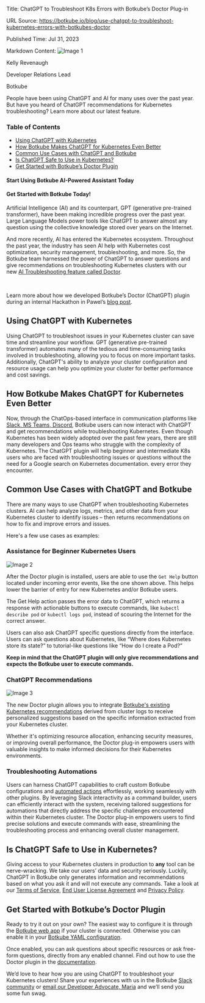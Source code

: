Title: ChatGPT to Troubleshoot K8s Errors with Botkube’s Doctor Plug-in

URL Source: https://botkube.io/blog/use-chatgpt-to-troubleshoot-kubernetes-errors-with-botkubes-doctor

Published Time: Jul 31, 2023

Markdown Content:
![Image 1](https://cdn.prod.website-files.com/634fabb21508d6c9db9bc46f/636df3fb36b4e60920a3b1b2_hPLC9itV8zp-raGDFmvOZMfn2hV8RFcl237qzT8Wa1g.jpeg)

Kelly Revenaugh

Developer Relations Lead

Botkube

People have been using ChatGPT and AI for many uses over the past year. But have you heard of ChatGPT recommendations for Kubernetes troubleshooting? Learn more about our latest feature.

### Table of Contents

*   [Using ChatGPT with Kubernetes](#using-chatgpt-with-kubernetes)
*   [How Botkube Makes ChatGPT for Kubernetes Even Better](#how-botkube-makes-chatgpt-for-kubernetes-even-better)
*   [Common Use Cases with ChatGPT and Botkube](#common-use-cases-with-chatgpt-and-botkube)
*   [Is ChatGPT Safe to Use in Kubernetes?](#is-chatgpt-safe-to-use-in-kubernetes-)
*   [Get Started with Botkube’s Doctor Plugin](#get-started-with-botkube-s-doctor-plugin)

#### Start Using Botkube AI-Powered Assistant Today

#### Get Started with Botkube Today!

Artificial Intelligence (AI) and its counterpart, GPT (generative pre-trained transformer), have been making incredible progress over the past year. Large Language Models power tools like ChatGPT to answer almost any question using the collective knowledge stored over years on the Internet.

And more recently, AI has entered the Kubernetes ecosystem. Throughout the past year, the industry has seen AI help with Kubernetes cost optimization, security management, troubleshooting, and more. So, the Botkube team harnessed the power of ChatGPT to answer questions and give recommendations on troubleshooting Kubernetes clusters with our new [AI Troubleshooting feature called Doctor](https://docs.botkube.io/usage/executor/doctor). ‍

‍

Learn more about how we developed Botkube’s Doctor (ChatGPT) plugin during an internal Hackathon in Pawel’s [blog post](https://botkube.io/blog/building-a-chatgpt-plugin-from-ideation-to-implementation).

Using ChatGPT with Kubernetes
-----------------------------

Using ChatGPT to troubleshoot issues in your Kubernetes cluster can save time and streamline your workflow. GPT (generative pre-trained transformer) automates many of the tedious and time-consuming tasks involved in troubleshooting, allowing you to focus on more important tasks. Additionally, ChatGPT's ability to analyze your cluster configuration and resource usage can help you optimize your cluster for better performance and cost savings.

How Botkube Makes ChatGPT for Kubernetes Even Better
----------------------------------------------------

Now, through the ChatOps-based interface in communication platforms like [Slack, MS Teams, Discord](http://botkube.io/integrations), Botkube users can now interact with ChatGPT and get recommendations while troubleshooting Kubernetes. Even though Kubernetes has been widely adopted over the past few years, there are still many developers and Ops teams who struggle with the complexity of Kubernetes. The ChatGPT plugin will help beginner and intermediate K8s users who are faced with troubleshooting issues or questions without the need for a Google search on Kubernetes documentation. every error they encounter.

Common Use Cases with ChatGPT and Botkube
-----------------------------------------

There are many ways to use ChatGPT when troubleshooting Kubernetes clusters. AI can help analyze logs, metrics, and other data from your Kubernetes cluster to identify issues – then returns recommendations on how to fix and improve errors and issues.

Here's a few use cases as examples:

### Assistance for Beginner Kubernetes Users

![Image 2](https://cdn.prod.website-files.com/634fabb21508d6c9db9bc46f/64c7f3a7c42051dab4872cab_8hyWVq9NOkFLCQpe-EqzxKczhU5VIqqG_bm2kP876TdzysK0Z3PGJOXCBF3aPo8wIV9w8bC5n77ksg5I62jg7KlzmZpnmxNRmP2yvLTrxWZaHYv2tZFxGfQAo21ky2infXvJraVs4RbpiM4Jiyl1ulA.png)

After the Doctor plugin is installed, users are able to use the `Get Help` button located under incoming error events, like the one shown above. This helps lower the barrier of entry for new Kubernetes and/or Botkube users.

The Get Help action passes the error data to ChatGPT, which returns a response with actionable buttons to execute commands, like `kubectl describe pod` or `kubectl logs pod`, instead of scouring the Internet for the correct answer.

Users can also ask ChatGPT specific questions directly from the interface. Users can ask questions about Kubernetes, like “Where does Kubernetes store its state?” to tutorial-like questions like “How do I create a Pod?”

__Keep in mind that the ChatGPT plugin will only give recommendations and expects the Botkube user to execute commands.__

### ChatGPT Recommendations

![Image 3](https://cdn.prod.website-files.com/634fabb21508d6c9db9bc46f/64c7f3b7be2361ae1bb5afd0_LEr5f9Rr-O1pgKD_dYqFRG8GcwopzDWXYkDiVyEL3as3vJF3r1DQhDHa4SZs0sQD2NmW8sHJ3XUVMxUAp5z8WJx-mIuyXanea4788oniZnR0o4m2UrCZXKe-Uj8RZufiLihfB__BQYzgNo3uG2IrIwY.png)

The new Doctor plugin allows you to integrate [Botkube's existing Kubernetes recommendations](https://www.youtube.com/watch?v=9D2tASyx7eA) derived from cluster logs to receive personalized suggestions based on the specific information extracted from your Kubernetes cluster.

Whether it's optimizing resource allocation, enhancing security measures, or improving overall performance, the Doctor plug-in empowers users with valuable insights to make informed decisions for their Kubernetes environments.

### Troubleshooting Automations

Users can harness ChatGPT capabilities to craft custom Botkube configurations and [automated actions](https://docs.botkube.io/usage/automated-actions) effortlessly, working seamlessly with other plugins. By leveraging Slack interactivity as a command builder, users can efficiently interact with the system, receiving tailored suggestions for automations that directly address the specific challenges encountered within their Kubernetes cluster. The Doctor plug-in empowers users to find precise solutions and execute commands with ease, streamlining the troubleshooting process and enhancing overall cluster management.

Is ChatGPT Safe to Use in Kubernetes?
-------------------------------------

Giving access to your Kubernetes clusters in production to __any__ tool can be nerve-wracking. We take our users’ data and security seriously. Luckily, ChatGPT in Botkube only generates information and recommendations based on what you ask it and will not execute any commands. Take a look at our [Terms of Service](https://app.botkube.io/terms-of-service), [End User License Agreement](https://app.botkube.io/eula) and [Privacy Policy](https://app.botkube.io/privacy-policy).

Get Started with Botkube’s Doctor Plugin
----------------------------------------

Ready to try it out on your own? The easiest way to configure it is through the [Botkube web app](https://app.botkube.io/) if your cluster is connected. Otherwise you can enable it in your [Botkube YAML configuration](https://docs.botkube.io/configuration/executor/doctor).

Once enabled, you can ask questions about specific resources or ask free-form questions, directly from any enabled channel. Find out how to use the Doctor plugin in the [documentation](https://docs.botkube.io/usage/executor/doctor).

We’d love to hear how you are using ChatGPT to troubleshoot your Kubernetes clusters! Share your experiences with us in the Botkube [Slack community](http://join.botkube.io/) or [email our Developer Advocate, Maria](mailto:maria@kubeshop.io) and we’ll send you some fun swag.
